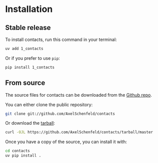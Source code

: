 # Installation

## Stable release

To install contacts, run this command in your terminal:

```sh
uv add 1_contacts
```

Or if you prefer to use `pip`:

```sh
pip install 1_contacts
```

## From source

The source files for contacts can be downloaded from the [Github repo](https://github.com/AxelSchenfeld/contacts).

You can either clone the public repository:

```sh
git clone git://github.com/AxelSchenfeld/contacts
```

Or download the [tarball](https://github.com/AxelSchenfeld/contacts/tarball/master):

```sh
curl -OJL https://github.com/AxelSchenfeld/contacts/tarball/master
```

Once you have a copy of the source, you can install it with:

```sh
cd contacts
uv pip install .
```
